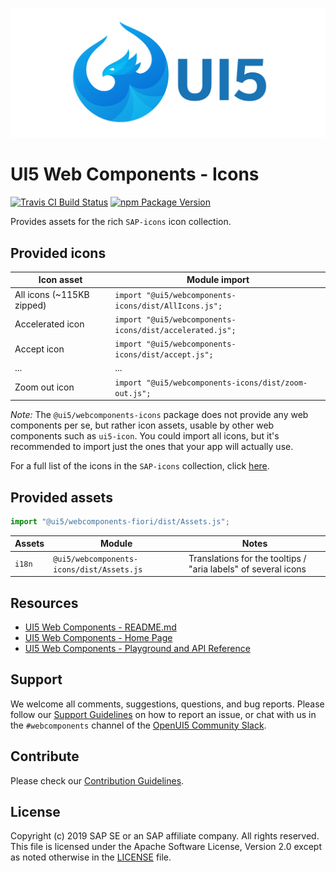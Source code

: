 ![UI5 icon](https://raw.githubusercontent.com/SAP/ui5-webcomponents/master/docs/images/UI5_logo_wide.png)

# UI5 Web Components - Icons

[![Travis CI Build Status](https://travis-ci.org/SAP/ui5-webcomponents.svg?branch=master)](https://travis-ci.org/SAP/ui5-webcomponents)
[![npm Package Version](https://badge.fury.io/js/%40ui5%2Fwebcomponents.svg)](https://www.npmjs.com/package/@ui5/webcomponents)

Provides assets for the rich `SAP-icons` icon collection.

## Provided icons

| Icon asset                | Module import                                            |
|---------------------------|----------------------------------------------------------|
| All icons (~115KB zipped) | `import "@ui5/webcomponents-icons/dist/AllIcons.js";`    |
| Accelerated icon          | `import "@ui5/webcomponents-icons/dist/accelerated.js";` |
| Accept icon               | `import "@ui5/webcomponents-icons/dist/accept.js";`      |
| ...                       | ...                                                      |
| Zoom out icon             | `import "@ui5/webcomponents-icons/dist/zoom-out.js";`    |

*Note:* The `@ui5/webcomponents-icons` package does not provide any web components per se, but rather icon assets,
usable by other web components such as `ui5-icon`. You could import all icons, but it's recommended to import 
just the ones that your app will actually use.

For a full list of the icons in the `SAP-icons` collection, click [here](https://openui5.hana.ondemand.com/test-resources/sap/m/demokit/iconExplorer/webapp/index.html#/overview/SAP-icons).

## Provided assets

```js
import "@ui5/webcomponents-fiori/dist/Assets.js";
```

| Assets           | Module                                           | Notes                                                                                                                                                                                                            |
|------------------|--------------------------------------------------|------------------------------------------------------------------------------------------------------------------------------------------------------------------------------------------------------------------|
| `i18n`           | `@ui5/webcomponents-icons/dist/Assets.js`        | Translations for the tooltips / "aria labels" of several icons                                                                                                                                                   |


## Resources
- [UI5 Web Components - README.md](https://github.com/SAP/ui5-webcomponents/blob/master/README.md)
- [UI5 Web Components - Home Page](https://sap.github.io/ui5-webcomponents)
- [UI5 Web Components - Playground and API Reference](https://sap.github.io/ui5-webcomponents/playground/)

## Support
We welcome all comments, suggestions, questions, and bug reports. Please follow our [Support Guidelines](https://github.com/SAP/ui5-webcomponents/blob/master/SUPPORT.md#-content) on how to report an issue, or chat with us in the `#webcomponents` channel of the [OpenUI5 Community Slack](https://join-ui5-slack.herokuapp.com/).

## Contribute
Please check our [Contribution Guidelines](https://github.com/SAP/ui5-webcomponents/blob/master/docs/6-contributing/02-conventions-and-guidelines.md).

## License
Copyright (c) 2019 SAP SE or an SAP affiliate company. All rights reserved.
This file is licensed under the Apache Software License, Version 2.0 except as noted otherwise in the [LICENSE](https://github.com/SAP/ui5-webcomponents/blob/master/LICENSE.txt) file.

